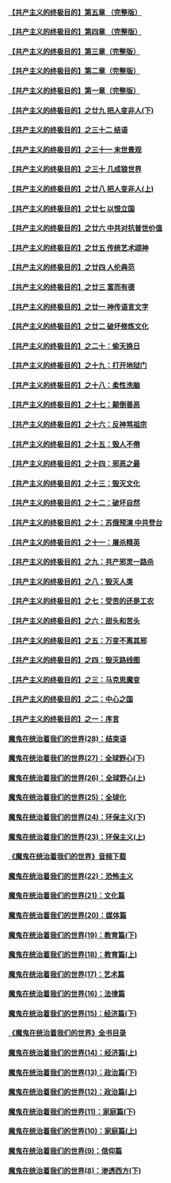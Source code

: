 #### [【共产主义的终极目的】第五章 （完整版）](../pages/nsc422/n11428912.md?t=08131716) 

#### [【共产主义的终极目的】第四章 （完整版）](../pages/nsc422/n11428907.md?t=08131716) 

#### [【共产主义的终极目的】第三章（完整版）](../pages/nsc422/n11428848.md?t=08131716) 

#### [【共产主义的终极目的】第二章（完整版）](../pages/nsc422/n11428831.md?t=08131716) 

#### [【共产主义的终极目的】第一章（完整版）](../pages/nsc422/n11417651.md?t=08131716) 

#### [【共产主义的终极目的】之廿九 把人变非人(下)](../pages/nsc422/n11344140.md?t=08131716) 

#### [【共产主义的终极目的】之三十二 结语](../pages/nsc422/n11360535.md?t=08131716) 

#### [【共产主义的终极目的】之三十一 末世景观](../pages/nsc422/n11351129.md?t=08131716) 

#### [【共产主义的终极目的】之三十 几成狼世界](../pages/nsc422/n11348280.md?t=08131716) 

#### [【共产主义的终极目的】之廿八 把人变非人(上)](../pages/nsc422/n11340492.md?t=08131716) 

#### [【共产主义的终极目的】之廿七 以恨立国](../pages/nsc422/n11336944.md?t=08131716) 

#### [【共产主义的终极目的】之廿六 中共对抗普世价值](../pages/nsc422/n11324785.md?t=08131716) 

#### [【共产主义的终极目的】之廿五 传统艺术颂神](../pages/nsc422/n11296396.md?t=08131716) 

#### [【共产主义的终极目的】之廿四 人伦典范](../pages/nsc422/n11296397.md?t=08131716) 

#### [【共产主义的终极目的】之廿三 富而有德](../pages/nsc422/n11283598.md?t=08131716) 

#### [【共产主义的终极目的】之廿一 神传语言文字](../pages/nsc422/n11263265.md?t=08131716) 

#### [【共产主义的终极目的】之廿二 破坏修炼文化](../pages/nsc422/n11245728.md?t=08131716) 

#### [【共产主义的终极目的】之二十：偷天换日](../pages/nsc422/n11238846.md?t=08131716) 

#### [【共产主义的终极目的】之十九：打开地狱门](../pages/nsc422/n11206376.md?t=08131716) 

#### [【共产主义的终极目的】之十八：柔性洗脑](../pages/nsc422/n11199994.md?t=08131716) 

#### [【共产主义的终极目的】之十七：颠倒善恶](../pages/nsc422/n11179782.md?t=08131716) 

#### [【共产主义的终极目的】之十六：反神骂祖宗](../pages/nsc422/n11166798.md?t=08131716) 

#### [【共产主义的终极目的】之十五：毁人不倦](../pages/nsc422/n11166792.md?t=08131716) 

#### [【共产主义的终极目的】之十四：邪恶之最](../pages/nsc422/n11150249.md?t=08131716) 

#### [【共产主义的终极目的】之十三：毁灭文化](../pages/nsc422/n11135227.md?t=08131716) 

#### [【共产主义的终极目的】之十二：破坏自然](../pages/nsc422/n11135214.md?t=08131716) 

#### [【共产主义的终极目的】之十：苏俄预演 中共登台](../pages/nsc422/n11118424.md?t=08131716) 

#### [【共产主义的终极目的】之十一：屠杀精英](../pages/nsc422/n11118442.md?t=08131716) 

#### [【共产主义的终极目的】之九：共产邪灵一路杀](../pages/nsc422/n11114139.md?t=08131716) 

#### [【共产主义的终极目的】之八：毁灭人类](../pages/nsc422/n11108503.md?t=08131716) 

#### [【共产主义的终极目的】之七：受苦的还是工农](../pages/nsc422/n11101809.md?t=08131716) 

#### [【共产主义的终极目的】之六：甜头和苦头](../pages/nsc422/n11096971.md?t=08131716) 

#### [【共产主义的终极目的】之五：万变不离其邪](../pages/nsc422/n11091285.md?t=08131716) 

#### [【共产主义的终极目的】之四：毁灭路线图](../pages/nsc422/n11086284.md?t=08131716) 

#### [【共产主义的终极目的】之三：马克思魔变](../pages/nsc422/n11061941.md?t=08131716) 

#### [【共产主义的终极目的】之二：中心之国](../pages/nsc422/n11047728.md?t=08131716) 

#### [【共产主义的终极目的】之一：序言](../pages/nsc422/n11086077.md?t=08131716) 

#### [魔鬼在统治着我们的世界(28)：结束语](../pages/nsc422/n10936246.md?t=08131716) 

#### [魔鬼在统治着我们的世界(27)：全球野心(下)](../pages/nsc422/n10928319.md?t=08131716) 

#### [魔鬼在统治着我们的世界(26)：全球野心(上)](../pages/nsc422/n10900318.md?t=08131716) 

#### [魔鬼在统治着我们的世界(25)：全球化](../pages/nsc422/n10788205.md?t=08131716) 

#### [魔鬼在统治着我们的世界(24)：环保主义(下)](../pages/nsc422/n10695307.md?t=08131716) 

#### [魔鬼在统治着我们的世界(23)：环保主义(上)](../pages/nsc422/n10688613.md?t=08131716) 

#### [《魔鬼在统治着我们的世界》音频下载](../pages/nsc422/n10635553.md?t=08131716) 

#### [魔鬼在统治着我们的世界(22)：恐怖主义](../pages/nsc422/n10614727.md?t=08131716) 

#### [魔鬼在统治着我们的世界(21)：文化篇](../pages/nsc422/n10597706.md?t=08131716) 

#### [魔鬼在统治着我们的世界(20)：媒体篇](../pages/nsc422/n10586579.md?t=08131716) 

#### [魔鬼在统治着我们的世界(19)：教育篇(下)](../pages/nsc422/n10564808.md?t=08131716) 

#### [魔鬼在统治着我们的世界(18)：教育篇(上)](../pages/nsc422/n10526970.md?t=08131716) 

#### [魔鬼在统治着我们的世界(17)：艺术篇](../pages/nsc422/n10499093.md?t=08131716) 

#### [魔鬼在统治着我们的世界(16)：法律篇](../pages/nsc422/n10485969.md?t=08131716) 

#### [魔鬼在统治着我们的世界(15)：经济篇(下)](../pages/nsc422/n10469975.md?t=08131716) 

#### [《魔鬼在统治着我们的世界》全书目录](../pages/nsc422/n10464261.md?t=08131716) 

#### [魔鬼在统治着我们的世界(14)：经济篇(上)](../pages/nsc422/n10457370.md?t=08131716) 

#### [魔鬼在统治着我们的世界(13)：政治篇(下)](../pages/nsc422/n10448270.md?t=08131716) 

#### [魔鬼在统治着我们的世界(12)：政治篇(上)](../pages/nsc422/n10444576.md?t=08131716) 

#### [魔鬼在统治着我们的世界(11)：家庭篇(下)](../pages/nsc422/n10440961.md?t=08131716) 

#### [魔鬼在统治着我们的世界(10)：家庭篇(上)](../pages/nsc422/n10435448.md?t=08131716) 

#### [魔鬼在统治着我们的世界(9)：信仰篇](../pages/nsc422/n10432159.md?t=08131716) 

#### [魔鬼在统治着我们的世界(8)：渗透西方(下)](../pages/nsc422/n10429603.md?t=08131716) 

